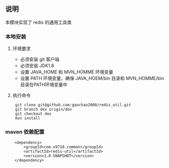 ## 说明

本模块实现了 redis 的通用工具类

### 本地安装

1.  环境要求
    * 必须安装 git 客户端
    * 必须安装 JDK1.8
    * 设置 JAVA_HOME 和 MVN_HOMME 环境变量
    * 设置 PATH 环境变量，确保 JAVA_HOEM/bin 目录和 MVN_HOMME/bin 目录在PATH环境变量中

2. 执行命令
    
        git clone git@github.com:gaochao2000/redis_util.git
        git branch dev origin/dev
        git checkout dev
        mvn install

### maven 依赖配置

        <dependency>
            <groupId>com.x9710.common</groupId>
            <artifactId>redis-util</artifactId>
            <version>1.0-SNAPSHOT</version>
        </dependency>

